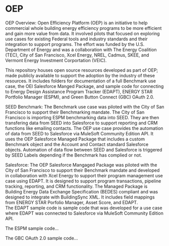 # OEP
OEP Overview: 
Open Efficiency Platform (OEP) is an initiative to help commercial whole building energy efficiency programs to be more efficient and gain more value from data. It involved pilots that focused on exploring use cases for existing Federal tools and industry standards and their integration to support programs. The effort was funded by the U.S. Department of Energy and was a collaboration with The Energy Coalition (TEC), City of San Francisco, Xcel Energy, NREL, Cadmus, SKEE, and Vermont Energy Investment Corportation (VEIC).

This repository houses open source resources developed as part of OEP; made publicly available to support the adoption by the industry of these resources. It includes folders for documentation of a full Benchmark use case, the OEI Salesforce Manged Package, and sample code for connecting to Energy Design Assistance Program Tracker (EDAPT), ENERGY STAR Portfolio Manager (ESPM), and Green Button Connect (GBC) OAuth 2.0.   

SEED Benchmark: 
The Benchmark use case was piloted with the City of San Francisco to support their Benchmarking mandate. The City of San Francisco is importing ESPM benchmarking data into SEED. They are then transfering data from SEED into Salesforce to support reporting and CRM functions like emailing contacts. The OEP use case provides the automation of data from SEED to Salesforce via MuleSoft Community Edition API. It uses the OEP Salesforce Managed Package that includes a custom Benchmark object and the Account and Contact standard Salesforce objects. Automation of data flow between SEED and Salesforce is triggered by SEED Labels depending if the Benchmark has complied or not. 

Salesforce: The OEP Salesforce Mangaged Package was piloted with the City of San Francisco to support their Benchmark mandate and developed in collaboration with Xcel Energy to support their program management use case using EDAPT. It is designed to support program transactions, pipeline tracking, reporting, and CRM functionality. The Managed Package is Building Energy Data Exchange Specification (BEDES) compliant and was designed to integrate with BuildingSync XML. It includes field mappings from ENERGY STAR Porfolio Manager, Asset Score, and EDAPT.  
The EDAPT sample code is sample code that was developed for a use case where EDAPT was connected to Salesforce via MuleSoft Community Edition API. 

The ESPM sample code...

The GBC OAuth 2.0 sample code...
